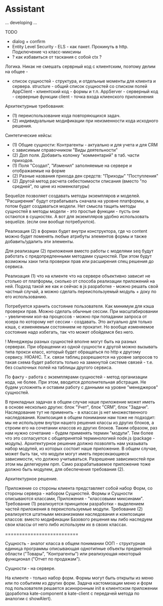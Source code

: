 # Assistant

... developing ...

TODO
- dialog + confirm
- Entity Level Security - ELS - как пакет. Прокинуть в http. Подключение чз класс-миксины
- ? как избавиться от таскания с собой ctx ?

Логика. Никак не смешать серврный код с клиентским, поэтому делим на общее -
- список сущностей - структура, и отдельные моменты для клиента и сервера.
structure - общий список сущностей со списком полей
AppClient - клиентский код - формы и т.п.
AppServer - серверный код - серверные функции
client - точка входа клиенского приложнения


Архитектурные требования:
- (1) переиспользование кода повторяющихся задач.
- (2) индивидуальные модификации при неизменности кода исходного решения.

Синтетические кейсы:
- (1) Общие сущности: Контрагенты - актуально и для учета и для CRM с зависимым справочником "Виды деятельности"
- (2) Доп поля. Добавить колонку "комментарий" в таб. части приходов.
- (1) Поля "Создал", "Изменил" заполняемые на сервере и отображаемые на форме
- (2) Разные названия прихода ден средств: "Приходы" "Поступления"
- (2) Другой метод расчета себестоимости списания (вместо "по средней", по цене из номенклатуры)

Sequelize позволяет создавать методы экземпляров и моделей. "Расширения" будут отрабатывать сначала
на уровне платформы, а потом будет создаваться модели.
Нет смысла тащить методы сущностей в методы модели - это простые функции - пусть
они остаются в сущностях. А вот для экземпляров удобно использовать sequelize.
(если они вообще потребуются).

Реализация (2) в формах будет внутри конструктора, где чз content можно будет поменять
любые атрибуты элементов формы и также добавить/удалить эти элементы.

Для реализации (2) приложения вместо работы с моделями seq будут работать с предопредленными методами сущностей. При этом будут возможны хаки типа проверки прав или расширения спец решения до сервиса.

Реализация (1) что на клиенте что на сервере объективно зависит не столько от платформы, сколько от способа реализации приложений на ней. Подход такой же как и сейчас в js разработке - можно решать свой частный случай, а можно сделать переиспользуемый модуль + доку по его использованию.

Потребуется хранить состояние пользователя. Как минимум для кэша проверки прав. Можно сделать обычные сессии. При масштабировании - увеличении кол-ва процессов - можно при попадании запроса от юзера по которому нет сессии - создавать. Это актуально для только кэша, с изменяемым состоянием не прокатит. Но вообще изменяемое состояние надо избегать, так что может обойдемся без него.

! Менеджеры разных сущностей вполне могут быть на разных серверах. При обращении из одной сущности к другой можно вызывать типа прокси класс, который будет обращаться по http к другому сервису. НЮАНС. Т.к. связи таблиц разрешаются на уровне запросов то такая схема будет работать только на замкнутой системе связей - т.е. без ссылочных полей на таблицы другого сервиса.

По факту - работа с экземплярами сущностей - метод организации кода, не более. При этом, вводится дополнительная абстрация. Не будем усложнять и оставим работу с данными на уровне "менеджеров" сущностей.


В прикладных задачах в общем случае наше приложение может иметь в основе несколько других: блок "Учет", блок "CRM", блок "Задачи".
Наследование тут не применить - в классах js нет множественного наследования.
Композиция в общем понимании нам тоже не подходит: мы не используем внутри нашего решения классы из других блоков, а строим его на сочетании классов из других блоков.
Таким образом, раз нам нужно сочетание - будем применять термин "модули". Тем более что это согласуется с общепринятой терминологией node.js (package - модуль).
Архитектурное решение должно позволять нам указывать набор модулей, из которых состоит наше приложение. В общем случае, может быть так, что модули могут иметь пересекающиеся зависимости, что должно учитываться. Разрешение зависимостей при этом мы делегируем npm.
Само разрабатываемое приложение тоже должно быть модулем, для обеспечения требования (2).


Архитектурное решение.

Приложение со стороны клиента представляет собой набор Форм, со стороны сервера - набором Сущностей. Формы и Сущности описываются классами, Приложения - "классовыми миксинами".
Требование (1) реализуется принципом разработки - выделением частей приложения в переиспользуемые модули.
Требование (2) реализуется штатными механизмами наследования и композиции классов: вместо модификации Базового решения мы либо наследуем свои классы от него либо используем их в своих классах.





==========================

Сущность - аналог класса в общем понимании ООП - структурная единица программы описывающая однотипные объекты предметной области ("Товары", "Контрагенты") или реализующая некоторый функционал ("Отчет по продажам").

Сущности - на сервере.

На клиенте - только набор форм. Формы могут быть открыты из меню или по событиям из других форм. Задача кастомизации меню и форм под пользователя решается асинхронным init в клиентском приложении (доработка kate-component в kate-client с передачей метода по аналогии с showAlert).
